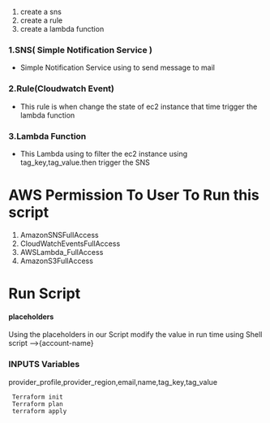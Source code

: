  
 1. create a sns
 2. create a rule
 3. create a lambda function
  
### 1.SNS( Simple Notification Service )

*  Simple Notification Service using to send message to mail
### 2.Rule(Cloudwatch Event)

* This rule is when change the state of ec2 instance that time trigger the lambda function 
### 3.Lambda Function

* This Lambda using to filter the ec2 instance using tag_key,tag_value.then trigger the SNS

# AWS Permission To User To Run this script

  1. AmazonSNSFullAccess
  2. CloudWatchEventsFullAccess
  3. AWSLambda_FullAccess
  4. AmazonS3FullAccess

# Run Script

#### placeholders

Using the placeholders in our Script modify the value  in run time using Shell script   -->{account-name} 

### INPUTS Variables

   provider_profile,provider_region,email,name,tag_key,tag_value
   
     Terraform init
     Terraform plan
     terraform apply
